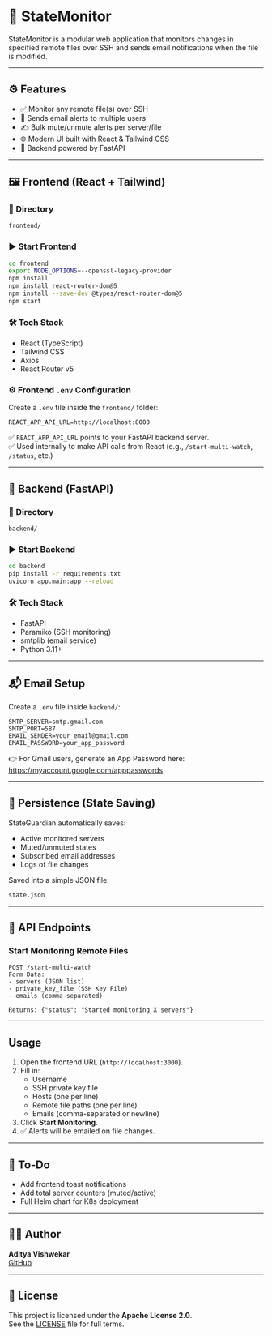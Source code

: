 
# 📡 StateMonitor

StateMonitor is a modular web application that monitors changes in specified remote files over SSH and sends email notifications when the file is modified.

---

## ⚙️ Features

- ✅ Monitor any remote file(s) over SSH
- 📧 Sends email alerts to multiple users
- ✍️ Bulk mute/unmute alerts per server/file
- 🌐 Modern UI built with React & Tailwind CSS
- 🚀 Backend powered by FastAPI

---

## 🖼️ Frontend (React + Tailwind)

### 📁 Directory
```bash
frontend/
```

### ▶️ Start Frontend
```bash
cd frontend
export NODE_OPTIONS=--openssl-legacy-provider
npm install
npm install react-router-dom@5
npm install --save-dev @types/react-router-dom@5
npm start
```

### 🛠 Tech Stack
- React (TypeScript)
- Tailwind CSS
- Axios
- React Router v5

### ⚙️ Frontend `.env` Configuration

Create a `.env` file inside the `frontend/` folder:

```env
REACT_APP_API_URL=http://localhost:8000
```

✅ `REACT_APP_API_URL` points to your FastAPI backend server.  
✅ Used internally to make API calls from React (e.g., `/start-multi-watch`, `/status`, etc.)

---

## 🔧 Backend (FastAPI)

### 📁 Directory
```bash
backend/
```

### ▶️ Start Backend
```bash
cd backend
pip install -r requirements.txt
uvicorn app.main:app --reload
```

### 🛠 Tech Stack
- FastAPI
- Paramiko (SSH monitoring)
- smtplib (email service)
- Python 3.11+

---

## 📬 Email Setup

Create a `.env` file inside `backend/`:

```env
SMTP_SERVER=smtp.gmail.com
SMTP_PORT=587
EMAIL_SENDER=your_email@gmail.com
EMAIL_PASSWORD=your_app_password
```

👉 For Gmail users, generate an App Password here:  
https://myaccount.google.com/apppasswords

---
## 💾 Persistence (State Saving)

StateGuardian automatically saves:
- Active monitored servers
- Muted/unmuted states
- Subscribed email addresses
- Logs of file changes

Saved into a simple JSON file:
```bash
state.json
```
---

## 🧪 API Endpoints

### Start Monitoring Remote Files
```http
POST /start-multi-watch
Form Data:
- servers (JSON list)
- private_key_file (SSH Key File)
- emails (comma-separated)

Returns: {"status": "Started monitoring X servers"}
```

---

## Usage
1. Open the frontend URL (`http://localhost:3000`).
2. Fill in:
   - Username
   - SSH private key file
   - Hosts (one per line)
   - Remote file paths (one per line)
   - Emails (comma-separated or newline)
3. Click **Start Monitoring**.
4. ✅ Alerts will be emailed on file changes.

---

## 📝 To-Do
- Add frontend toast notifications
- Add total server counters (muted/active)
- Full Helm chart for K8s deployment

---

## 🧑‍💻 Author

**Aditya Vishwekar**  
[GitHub](https://github.com/AdityaVishwekar)

---

## 📄 License

This project is licensed under the **Apache License 2.0**.  
See the [LICENSE](LICENSE) file for full terms.
